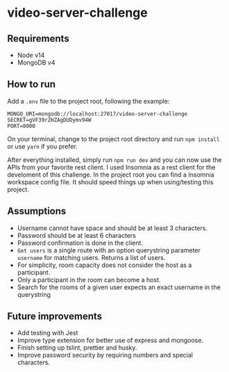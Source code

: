 # video-server-challenge

## Requirements
* Node v14
* MongoDB v4

## How to run

Add a `.env` file to the project root, following the example:
```
MONGO_URI=mongodb://localhost:27017/video-server-challenge
SECRET=gVF39rZHZAgDUDymv94W
PORT=8000
```

On your terminal, change to the project root directory and run `npm install` or use `yarn` if you prefer.

After everything installed, simply run `npm run dev` and you can now use the APIs from your favorite rest client. I used Insomnia as a rest client for the develoment of this challenge. In the project root you can find a Insomnia workspace config file. It should speed things up when using/testing this project.

## Assumptions

* Username cannot have space and should be at least 3 characters.
* Password should be at least 6 characters
* Password confirmation is done in the client.
* `Get users` is a single route with an option querystring parameter `username` for matching users. Returns a list of users.
* For simplicity, room capacity does not consider the host as a participant. 
* Only a participant in the room can become a host.
* Search for the rooms of a given user expects an exact username in the querystring

## Future improvements

* Add testing with Jest
* Improve type extension for better use of express and mongoose.
* Finish setting up tslint, prettier and husky.
* Improve password security by requiring numbers and special characters.

